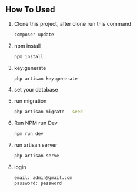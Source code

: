 ## How To Used

1. Clone this project, after clone run this command
    ```bash
    composer update
    ```
2. npm install
    ```bash
    npm install
    ```
3. key:generate
    ```bash
    php artisan key:generate
    ```
4. set your database
   
5. run migration
   ```bash
   php artisan migrate --seed
   ```
6. Run NPM run Dev
    ```bash
    npm run dev
    ```
7. run artisan server
    ```bash
    php artisan serve
    ```
8. login
   ```bash
   email: admin@gmail.com
   password: password
   ```